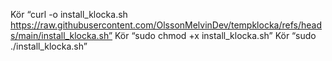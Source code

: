 Kör “curl -o install_klocka.sh https://raw.githubusercontent.com/OlssonMelvinDev/tempklocka/refs/heads/main/install_klocka.sh”
Kör “sudo chmod +x install_klocka.sh”
Kör “sudo ./install_klocka.sh”
